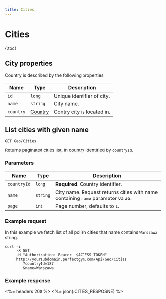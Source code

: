 ```yaml
---
title: Cities
---
```


# Cities

{:toc}


## <a name="properties"></a>City properties

Country is described by the following properties

Name         | Type     		  | Description
-------------|--------------------|-----------------------
`id`         |`long`    		  | Unique identifier of city.
`name`       |`string`  		  | City name.
`country` 	 |[Country][Country]  | Contry city is located in.




## List cities with given name

    GET Geo/Cities

Returns paginated cities list, in country identified by `countryId`.


### Parameters

Name    	| Type     | Description
------------|----------|---------------------
`countryId`	|`long`	   | **Required**. Country identifier.
`name`  	|`string`  | City name. Request returns cities with name containing `name` parameter value.
`page`  	|`int`     | Page number, defaults to `1`.


### Example request

In this example we fetch list of all polish cities that name contains `Warszawa` string.

``` command-line
curl -i 
     -X GET 
     -H "Authorization: Bearer  $ACCESS_TOKEN"  
     http://yoursubdomain.perfectgym.com/Api/Geo/Cities
     	?countryId=187
     	&name=Warszawa
```


### Example response

<%= headers 200 %>
<%= json(:CITIES_RESPOSNE) %>


[Country]: /Api/miscellaneous/countries#properties
